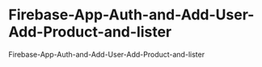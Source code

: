 # Firebase-App-Auth-and-Add-User-Add-Product-and-lister
Firebase-App-Auth-and-Add-User-Add-Product-and-lister
